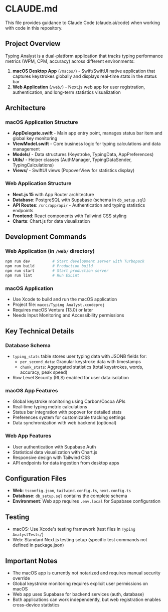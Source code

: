 # CLAUDE.md

This file provides guidance to Claude Code (claude.ai/code) when working with code in this repository.

## Project Overview

Typing Analyst is a dual-platform application that tracks typing performance metrics (WPM, CPM, accuracy) across different environments:

1. **macOS Desktop App** (`/macos/`) - Swift/SwiftUI native application that captures keystrokes globally and displays real-time stats in the status bar
2. **Web Application** (`/web/`) - Next.js web app for user registration, authentication, and long-term statistics visualization

## Architecture

### macOS Application Structure
- **AppDelegate.swift** - Main app entry point, manages status bar item and global key monitoring
- **ViewModel.swift** - Core business logic for typing calculations and data management
- **Models/** - Data structures (Keystroke, TypingData, AppPreferences)
- **Utils/** - Helper classes (AuthManager, TypingDataSender, TypingCalculations)
- **Views/** - SwiftUI views (PopoverView for statistics display)

### Web Application Structure
- **Next.js 15** with App Router architecture
- **Database**: PostgreSQL with Supabase (schema in `db_setup.sql`)
- **API Routes**: `/src/app/api/` - Authentication and typing statistics endpoints
- **Frontend**: React components with Tailwind CSS styling
- **Charts**: Chart.js for data visualization

## Development Commands

### Web Application (in `/web/` directory)
```bash
npm run dev          # Start development server with Turbopack
npm run build        # Production build
npm run start        # Start production server
npm run lint         # Run ESLint
```

### macOS Application
- Use Xcode to build and run the macOS application
- Project file: `macos/Typing Analyst.xcodeproj`
- Requires macOS Ventura (13.0) or later
- Needs Input Monitoring and Accessibility permissions

## Key Technical Details

### Database Schema
- `typing_stats` table stores user typing data with JSONB fields for:
  - `per_second_data`: Granular keystroke data with timestamps
  - `chunk_stats`: Aggregated statistics (total keystrokes, words, accuracy, peak speed)
- Row Level Security (RLS) enabled for user data isolation

### macOS App Features
- Global keystroke monitoring using Carbon/Cocoa APIs
- Real-time typing metric calculations
- Status bar integration with popover for detailed stats
- Preferences system for customizable tracking settings
- Data synchronization with web backend (optional)

### Web App Features
- User authentication with Supabase Auth
- Statistical data visualization with Chart.js
- Responsive design with Tailwind CSS
- API endpoints for data ingestion from desktop apps

## Configuration Files
- **Web**: `tsconfig.json`, `tailwind.config.ts`, `next.config.ts`
- **Database**: `db_setup.sql` contains the complete schema
- **Environment**: Web app requires `.env.local` for Supabase configuration

## Testing
- macOS: Use Xcode's testing framework (test files in `Typing AnalystTests/`)
- Web: Standard Next.js testing setup (specific test commands not defined in package.json)

## Important Notes
- The macOS app is currently not notarized and requires manual security override
- Global keystroke monitoring requires explicit user permissions on macOS
- Web app uses Supabase for backend services (auth, database)
- Both applications can work independently, but web registration enables cross-device statistics